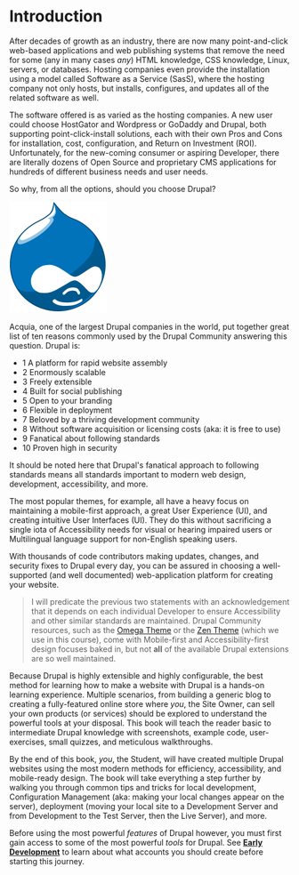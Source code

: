 # Introduction

After decades of growth as an industry, there are now many point-and-click web-based applications and web publishing systems that remove the need for some (any in many cases *any*) HTML knowledge, CSS knowledge, Linux, servers, or databases. Hosting companies even provide the installation using a model called Software as a Service (SasS), where the hosting company not only hosts, but installs, configures, and updates all of the related software as well.

The software offered is as varied as the hosting companies. A new user could choose HostGator and Wordpress or GoDaddy and Drupal, both supporting point-click-install solutions, each with their own Pros and Cons for installation, cost, configuration, and Return on Investment (ROI). Unfortunately, for the new-coming consumer or aspiring Developer, there are literally dozens of Open Source and proprietary CMS applications for hundreds of different business needs and user needs.

So why, from all the options, should you choose Drupal?

![Why choose Drupal?](../images/general/drupal-logos/druplicon-logos/druplicon-small.png)

Acquia, one of the largest Drupal companies in the world, put together great list of ten reasons commonly used by the Drupal Community answering this question. Drupal is:

* 1 A platform for rapid website assembly
* 2 Enormously scalable
* 3 Freely extensible
* 4 Built for social publishing
* 5 Open to your branding
* 6 Flexible in deployment
* 7 Beloved by a thriving development community
* 8 Without software acquisition or licensing costs (aka: it is free to use)
* 9 Fanatical about following standards
* 10 Proven high in security

It should be noted here that Drupal's fanatical approach to following standards means all standards important to modern web design, development, accessibility, and more.

The most popular themes, for example, all have a heavy focus on maintaining a mobile-first approach, a great User Experience (UI), and creating intuitive User Interfaces (UI). They do this without sacrificing a single iota of Accessibility needs for visual or hearing impaired users or Multilingual language support for non-English speaking users.

With thousands of code contributors making updates, changes, and security fixes to Drupal every day, you can be assured in choosing a well-supported (and well documented) web-application platform for creating your website.

> I will predicate the previous two statements with an acknowledgement that it depends on each individual Developer to ensure Accessibility and other similar standards are maintained. Drupal Community resources, such as the [Omega Theme](https://www.drupal.org/project/omega "Omega Theme") or the [Zen Theme](https://www.drupal.org/project/zen "Zen Theme") (which we use in this course), come with Mobile-first and Accessibility-first design focuses baked in, but not **all** of the available Drupal extensions are so well maintained.

Because Drupal is highly extensible and highly configurable, the best method for learning how to make a website with Drupal is a hands-on learning experience. Multiple scenarios, from building a generic blog to creating a fully-featured online store where *you*, the Site Owner, can sell your own products (or services) should be explored to understand the powerful tools at your disposal. This book will teach the reader basic to intermediate Drupal knowledge with screenshots, example code, user-exercises, small quizzes, and meticulous walkthroughs.

By the end of this book, *you*, the Student, will have created multiple Drupal websites using the most modern methods for efficiency, accessibility, and mobile-ready design. The book will take everything a step further by walking you through common tips and tricks for local development, Configuration Management (aka: making your local changes appear on the server), deployment (moving your local site to a Development Server and from Development to the Test Server, then the Live Server), and more.

Before using the most powerful *features* of Drupal however, you must first gain access to some of the most powerful _tools_ for Drupal. See **[Early Development](manuscript/early-development.md "Early Development")** to learn about what accounts you should create before starting this journey.
